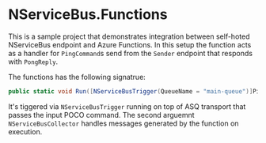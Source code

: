 # NServiceBus.Functions
This is a sample project that demonstrates integration between self-hoted NServiceBus endpoint and Azure Functions. In this setup the function acts as a handler for `PingCommand`s send from the `Sender` endpoint that responds with `PongReply`.

The functions has the following signatrue:

```csharp
public static void Run([NServiceBusTrigger(QueueName = "main-queue")]PingCommand command, NServiceBusCollector collector, TraceWriter log)
```

It's tiggered via `NServiceBusTrigger` running on top of ASQ transport that passes the input POCO command. The second arguemnt `NServiceBusCollector` handles messages generated by the function on execution.
